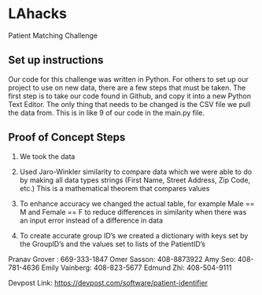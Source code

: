 # LAhacks
Patient Matching Challenge
   ## Set up instructions
Our code for this challenge was written in Python. For others to set up our project to use on new data, there are a few steps that must be taken. The first step is to take our code found in Github, and copy it into a new Python Text Editor. The only thing that needs to be changed is the CSV file we pull the data from. This is in like 9 of our code in the main.py file. 

   ## Proof of Concept Steps
1. We took the data

2. Used Jaro-Winkler similarity to compare data which we were able to do by making all data types strings (First Name, Street Address, Zip Code, etc.) This is a mathematical theorem that compares values 

3. To enhance accuracy we changed the actual table, for example Male == M and Female == F to reduce differences in similarity when there was an input error instead of a difference in data

4. To create accurate group ID’s we created a dictionary with keys set by the GroupID’s and the values set to lists of the PatientID’s

Pranav Grover : 669-333-1847
Omer Sasson: 408-8873922
Amy Seo: 408-781-4636
Emily Vainberg: 408-823-5677
Edmund Zhi: 408-504-9111

Devpost Link: https://devpost.com/software/patient-identifier

